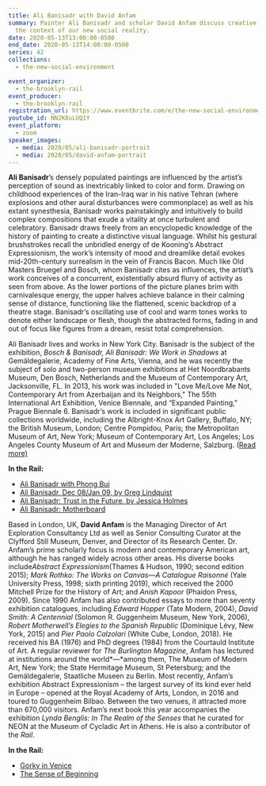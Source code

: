 ```yaml
---
title: Ali Banisadr with David Anfam
summary: Painter Ali Banisadr and scholar David Anfam discuss creative life in
  the context of our new social reality.
date: 2020-05-13T13:00:00-0500
end_date: 2020-05-13T14:00:00-0500
series: 42
collections:
  - the-new-social-environment

event_organizer:
  - the-brooklyn-rail
event_producer:
  - the-brooklyn-rail
registration_url: https://www.eventbrite.com/e/the-new-social-environment-42-ali-banisadr-tickets-104560940588#
youtube_id: NN2K8uLUQ1Y
event_platform:
  - zoom
speaker_images:
  - media: 2020/05/ali-banisadr-portrait
  - media: 2020/05/david-anfam-portrait
---
```



**Ali Banisadr**’s densely populated paintings are influenced by the artist’s perception of sound as inextricably linked to color and form. Drawing on childhood experiences of the Iran-Iraq war in his native Tehran (where explosions and other aural disturbances were commonplace) as well as his extant synesthesia, Banisadr works painstakingly and intuitively to build complex compositions that exude a vitality at once turbulent and celebratory. Banisadr draws freely from an encyclopedic knowledge of the history of painting to create a distinctive visual language. Whilst his gestural brushstrokes recall the unbridled energy of de Kooning’s Abstract Expressionism, the work’s intensity of mood and dreamlike detail evokes mid-20th-century surrealism in the vein of Francis Bacon. Much like Old Masters Bruegel and Bosch, whom Banisadr cites as influences, the artist’s work conceives of a concurrent, existentially absurd flurry of activity as seen from above. As the lower portions of the picture planes brim with carnivalesque energy, the upper halves achieve balance in their calming sense of distance, functioning like the flattened, scenic backdrop of a theatre stage. Banisadr’s oscillating use of cool and warm tones works to denote either landscape or flesh, though the abstracted forms, fading in and out of focus like figures from a dream, resist total comprehension.

Ali Banisadr lives and works in New York City. Banisadr is the subject of the exhibition, *Bosch & Banisadr, Ali Banisadr: We Work in Shadows* at Gemäldegalerie, Academy of Fine Arts, Vienna, and he was recently the subject of solo and two-person museum exhibitions at Het Noordbrabants Museum, Den Bosch, Netherlands and the Museum of Contemporary Art, Jacksonville, FL. In 2013, his work was included in "Love Me/Love Me Not, Contemporary Art from Azerbaijan and its Neighbors," The 55th International Art Exhibition, Venice Biennale, and “Expanded Painting," Prague Biennale 6. Banisadr’s work is included in significant public collections worldwide, including the Albright-Knox Art Gallery, Buffalo, NY; the British Museum, London; Centre Pompidou, Paris; the Metropolitan Museum of Art, New York; Museum of Contemporary Art, Los Angeles; Los Angeles County Museum of Art and Museum der Moderne, Salzburg. ([Read more)](http://www.alibanisadr.com/)

**In the Rail:**

* [Ali Banisadr with Phong Bui](https://brooklynrail.org/2018/10/art/ALI-BANISADR-with-Phong-Bui)
* [Ali Banisadr, Dec 08/Jan 09, by Greg Lindquist](https://brooklynrail.org/2008/12/artseen/ali-banisadr)
* [Ali Banisadr: Trust in the Future, by Jessica Holmes](https://brooklynrail.org/2017/07/artseen/Ali-Banisadr-Trust-in-the-Future)
* [Ali Banisadr: Motherboard](https://brooklynrail.org/2014/04/artseen/ali-banisadr-motherboard)

Based in London, UK, **David Anfam** is the Managing Director of Art Exploration Consultancy Ltd as well as Senior Consulting Curator at the Clyfford Still Museum, Denver, and Director of its Research Center. Dr. Anfam’s prime scholarly focus is modern and contemporary American art, although he has ranged widely across other areas. His diverse books include*Abstract Expressionism*(Thames & Hudson, 1990; second edition 2015); *Mark Rothko: The Works on Canvas—A Catalogue Raisonné* (Yale University Press, 1998; sixth printing 2019), which received the 2000 Mitchell Prize for the History of Art; and *Anish Kapoor* (Phaidon Press, 2009). Since 1990 Anfam has also contributed essays to more than seventy exhibition catalogues, including *Edward Hopper* (Tate Modern, 2004), *David Smith: A Centennial* (Solomon R. Guggenheim Museum, New York, 2006), *Robert Motherwell’s Elegies to the Spanish Republic* (Dominique Lévy, New York, 2015) and *Pier Paolo Calzolari* (White Cube, London, 2018). He received his BA (1976) and PhD degrees (1984) from the Courtauld Institute of Art. A regular reviewer for *The Burlington Magazine*, Anfam has lectured at institutions around the world*—*among them, The Museum of Modern Art, New York; the State Hermitage Museum, St Petersburg; and the Gemäldegalerie, Staatliche Museen zu Berlin. Most recently, Anfam’s exhibition Abstract Expressionism – the largest survey of its kind ever held in Europe – opened at the Royal Academy of Arts, London, in 2016 and toured to Guggenheim Bilbao. Between the two venues, it attracted more than 670,000 visitors. Anfam’s next book this year accompanies the exhibition *Lynda Benglis: In The Realm of the Senses* that he curated for NEON at the Museum of Cycladic Art in Athens. He is also a contributor of the *Rail*.

**In the Rail:**

* [Gorky in Venice](https://brooklynrail.org/2019/07/artseen/Gorky-in-Venice)
* [The Sense of Beginning](https://brooklynrail.org/special/AD_REINHARDT/ad-and-spirituality/the-sense-of-a-beginning)